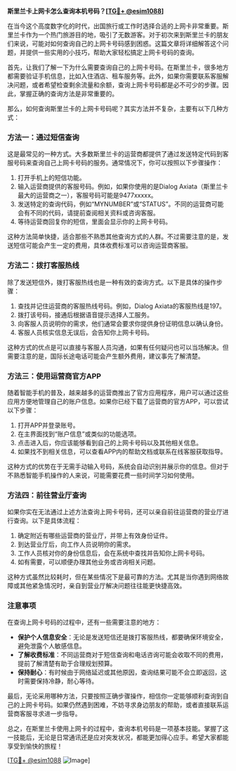 **斯里兰卡上网卡怎么查询本机号码？[[TG💪+ @esim1088](https://t.me/s/esim1088)]**

在当今这个高度数字化的时代，出国旅行或工作时选择合适的上网卡非常重要。斯里兰卡作为一个热门旅游目的地，吸引了无数游客。对于初次来到斯里兰卡的朋友们来说，可能对如何查询自己的上网卡号码感到困惑。这篇文章将详细解答这个问题，并提供一些实用的小技巧，帮助大家轻松搞定上网卡号码的查询。

首先，让我们了解一下为什么需要查询自己的上网卡号码。在斯里兰卡，很多地方都需要验证手机信息，比如入住酒店、租车服务等。此外，如果你需要联系客服解决问题，或者希望检查剩余流量和余额，查询上网卡号码都是必不可少的步骤。因此，掌握正确的查询方法是非常重要的。

那么，如何查询斯里兰卡的上网卡号码呢？其实方法并不复杂，主要有以下几种方式：

### 方法一：通过短信查询

这是最常见的一种方式。大多数斯里兰卡的运营商都提供了通过发送特定代码到客服号码来查询自己上网卡号码的服务。通常情况下，你可以按照以下步骤操作：

1. 打开手机上的短信功能。
2. 输入运营商提供的客服号码。例如，如果你使用的是Dialog Axiata（斯里兰卡最大的运营商之一），客服号码可能是9477xxxxx。
3. 发送特定的查询代码，例如“MYNUMBER”或“STATUS”。不同的运营商可能会有不同的代码，请提前查阅相关资料或咨询客服。
4. 等待运营商回复你的短信，里面会显示你的上网卡号码。

这种方法简单快捷，适合那些不熟悉其他查询方式的人群。不过需要注意的是，发送短信可能会产生一定的费用，具体收费标准可以咨询运营商客服。

### 方法二：拨打客服热线

除了发送短信外，拨打客服热线也是一种有效的查询方式。以下是具体的操作步骤：

1. 查找并记住运营商的客服热线号码。例如，Dialog Axiata的客服热线是197。
2. 拨打该号码，接通后根据语音提示选择人工服务。
3. 向客服人员说明你的需求，他们通常会要求你提供身份证明信息以确认身份。
4. 客服人员核实信息无误后，会告知你上网卡号码。

这种方式的优点是可以直接与客服人员沟通，如果有任何疑问也可以当场解决。但需要注意的是，国际长途电话可能会产生额外费用，建议事先了解清楚。

### 方法三：使用运营商官方APP

随着智能手机的普及，越来越多的运营商推出了官方应用程序，用户可以通过这些应用方便地管理自己的账户信息。如果你已经下载了运营商的官方APP，可以尝试以下步骤：

1. 打开APP并登录账号。
2. 在主界面找到“账户信息”或类似的功能选项。
3. 点击进入后，你应该能够看到自己的上网卡号码以及其他相关信息。
4. 如果找不到相关信息，可以查看APP内的帮助文档或联系在线客服获取指导。

这种方式的优势在于无需手动输入号码，系统会自动识别并展示你的信息。但对于不熟悉智能手机操作的人来说，可能需要花费一些时间学习如何使用。

### 方法四：前往营业厅查询

如果你实在无法通过上述方法查询上网卡号码，还可以亲自前往运营商的营业厅进行查询。以下是具体流程：

1. 确定附近有哪些运营商的营业厅，并带上有效身份证件。
2. 到达营业厅后，向工作人员说明你的需求。
3. 工作人员核对你的身份信息后，会在系统中查找并告知你上网卡号码。
4. 如有需要，可以顺便办理其他业务或咨询相关问题。

这种方式虽然比较耗时，但在某些情况下是最可靠的方法。尤其是当你遇到网络故障或其他紧急情况时，亲自到营业厅解决问题往往能更快捷高效。

### 注意事项

在查询上网卡号码的过程中，还有一些需要注意的地方：

- **保护个人信息安全**：无论是发送短信还是拨打客服热线，都要确保环境安全，避免泄露个人敏感信息。
- **了解收费标准**：不同运营商对于短信查询和电话咨询可能会收取不同的费用，提前了解清楚有助于合理规划预算。
- **保持耐心**：有时候由于网络延迟或其他原因，查询结果可能不会立即返回，这时需要保持冷静，耐心等待。

最后，无论采用哪种方法，只要按照正确步骤操作，相信你一定能够顺利查询到自己的上网卡号码。如果仍然遇到困难，不妨寻求身边朋友的帮助，或者直接联系运营商客服寻求进一步指导。

总之，在斯里兰卡使用上网卡的过程中，查询本机号码是一项基本技能。掌握了这一技能后，无论是日常通讯还是应对突发状况，都能更加得心应手。希望大家都能享受到愉快的旅程！

[[TG💪+ @esim1088](https://t.me/s/esim1088) ![Image](https://i.postimg.cc/4NQfJmqS/Snipaste-2025-05-13-00-14-12.png)]